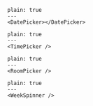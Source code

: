 
```react
plain: true
---
<DatePicker></DatePicker>
```

```react
plain: true
---
<TimePicker />
```

```react
plain: true
---
<RoomPicker /> 
```

```react
plain: true
---
<WeekSpinner /> 
```

